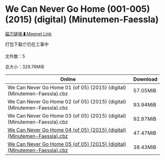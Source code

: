 # We Can Never Go Home (001-005) (2015) (digital) (Minutemen-Faessla)

[磁力链接⬇Magnet Link](magnet:?xt=urn:btih:faee46a5a1e7d25bd28b3d2907ccc5214ebfc317&dn=We%20Can%20Never%20Go%20Home%20%28001-005%29%20%282015%29%20%28digital%29%20%28Minutemen-Faessla%29)

打包下载📦仍在工事中

文件数：5

总大小：329.76MiB

Online | Download
--- | ---
We Can Never Go Home 01 (of 05) (2015) (digital) (Minutemen-Faessla).cbz | 57.05MiB
We Can Never Go Home 02 (of 05) (2015) (digital) (Minutemen-Faessla).cbz | 93.94MiB
We Can Never Go Home 03 (of 05) (2015) (digital) (Minutemen-Faessla).cbz | 92.87MiB
[We Can Never Go Home 04 (of 05) (2015) (digital) (Minutemen-Faessla).cbz](https://github.com/alicewish/markdown/blob/master/comic/We-Can-Never-Go-Home-04-of-05-2015-digital-Minutemen-Faessla-cbz.md) | 47.47MiB
[We Can Never Go Home 05 (of 05) (2015) (digital) (Minutemen-Faessla).cbz](https://github.com/alicewish/markdown/blob/master/comic/We-Can-Never-Go-Home-05-of-05-2015-digital-Minutemen-Faessla-cbz.md) | 38.43MiB